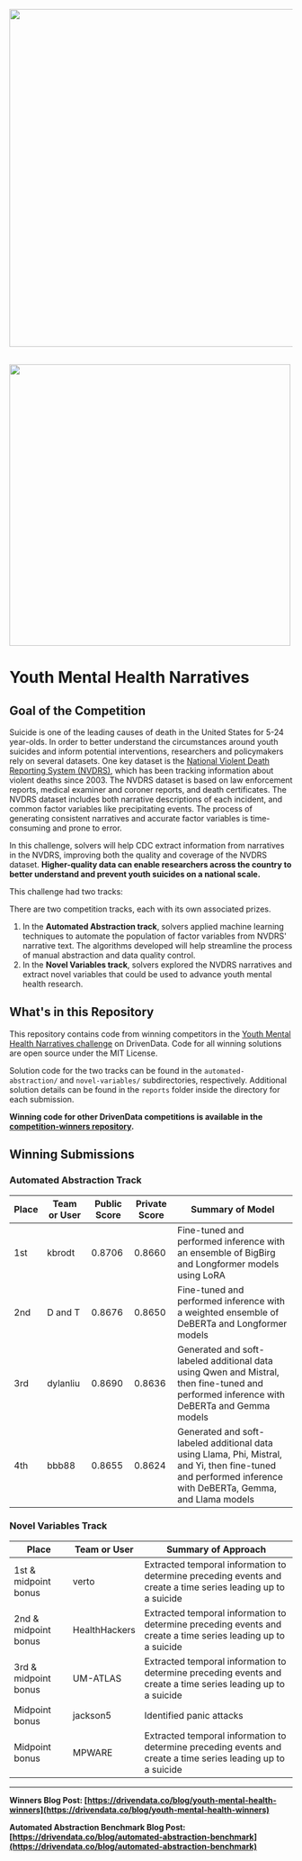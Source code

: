 [<img src='https://s3.amazonaws.com/drivendata-public-assets/logo-white-blue.png' width='600'>](https://www.drivendata.org/)
<br><br>

[<img src='https://drivendata-prod-public.s3.amazonaws.com/comp_images/top-view-doctor-using-laptop-clipboard.jpg' width='500'>](https://www.drivendata.org/competitions/group/cdc-narratives/)



# Youth Mental Health Narratives

## Goal of the Competition

Suicide is one of the leading causes of death in the United States for 5-24 year-olds. In order to better understand the circumstances around youth suicides and inform potential interventions, researchers and policymakers rely on several datasets. One key dataset is the [National Violent Death Reporting System (NVDRS)](https://wisqars.cdc.gov/about/nvdrs-data/), which has been tracking information about violent deaths since 2003. The NVDRS dataset is based on law enforcement reports, medical examiner and coroner reports, and death certificates. The NVDRS dataset includes both narrative descriptions of each incident, and common factor variables like precipitating events. The process of generating consistent narratives and accurate factor variables is time-consuming and prone to error.

In this challenge, solvers will help CDC extract information from narratives in the NVDRS, improving both the quality and coverage of the NVDRS dataset. **Higher-quality data can enable researchers across the country to better understand and prevent youth suicides on a national scale.**

This challenge had two tracks:

There are two competition tracks, each with its own associated prizes.

1. In the **Automated Abstraction track**, solvers applied machine learning techniques to automate the population of factor variables from NVDRS' narrative text. The algorithms developed will help streamline the process of manual abstraction and data quality control.
2. In the **Novel Variables track**, solvers explored the NVDRS narratives and extract novel variables that could be used to advance youth mental health research.

## What's in this Repository

This repository contains code from winning competitors in the [Youth Mental Health Narratives challenge](https://www.drivendata.org/competitions/group/cdc-narratives/) on DrivenData. Code for all winning solutions are open source under the MIT License.

Solution code for the two tracks can be found in the `automated-abstraction/` and `novel-variables/` subdirectories, respectively. Additional solution details can be found in the `reports` folder inside the directory for each submission.

**Winning code for other DrivenData competitions is available in the [competition-winners repository](https://github.com/drivendataorg/competition-winners).**

## Winning Submissions

### Automated Abstraction Track

| Place | Team or User  | Public Score | Private Score | Summary of Model                           |
|-------|---------------|--------------|---------------|--------------------------------------------|
| 1st     | kbrodt | 0.8706       | 0.8660       | Fine-tuned and performed inference with an ensemble of BigBirg and Longformer models using LoRA  |
| 2nd     | D and T | 0.8676       | 0.8650       | Fine-tuned and performed  inference with a weighted ensemble of DeBERTa and Longformer models |
| 3rd     | dylanliu | 0.8690       | 0.8636       | Generated and soft-labeled additional data using Qwen and Mistral, then fine-tuned and performed inference with DeBERTa and Gemma models  |
| 4th     | bbb88 | 0.8655       | 0.8624       | Generated and soft-labeled additional data using Llama, Phi, Mistral, and Yi, then fine-tuned and performed inference with DeBERTa, Gemma, and Llama models  |

### Novel Variables Track

| Place | Team or User  | Summary of Approach  |
|-------|---------------|--------------|
| 1st & midpoint bonus     | verto | Extracted temporal information to determine preceding events and create a time series leading up to a suicide       |
| 2nd & midpoint bonus     | HealthHackers | Extracted temporal information to determine preceding events and create a time series leading up to a suicide       |
| 3rd & midpoint bonus     | UM-ATLAS | Extracted temporal information to determine preceding events and create a time series leading up to a suicide       |
| Midpoint bonus     | jackson5 | Identified panic attacks  |
| Midpoint bonus     | MPWARE | Extracted temporal information to determine preceding events and create a time series leading up to a suicide       |

---

**Winners Blog Post: [https://drivendata.co/blog/youth-mental-health-winners](https://drivendata.co/blog/youth-mental-health-winners)**

**Automated Abstraction Benchmark Blog Post: [https://drivendata.co/blog/automated-abstraction-benchmark](https://drivendata.co/blog/automated-abstraction-benchmark)**